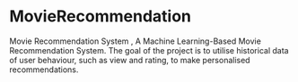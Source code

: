 # MovieRecommendation
Movie Recommendation System , A Machine Learning-Based Movie Recommendation System. The goal of the project is to utilise historical data of user behaviour, such as view and rating, to make personalised recommendations.
